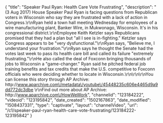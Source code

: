 {
    "title": "Speaker Paul Ryan: Health Care Vote Frustrating",
    "description": "(3 Aug 2017) House Speaker Paul Ryan is facing questions from Republican voters in Wisconsin who say they are frustrated with a lack of action in Congress.\r\nRyan held a town hall meeting Wednesday for employees of a wire manufacturing plant, Banker Wire, in Mukwonago, Wisconsin. It's in his congressional district.\r\nEmployee Keith Ketzler says Republicans promised that they had a plan but \"all I see is in-fighting.\" Ketzler says Congress appears to be \"very dysfunctional.\"\r\nRyan says, \"Believe me, I understand your frustration.\"\r\nRyan says he thought the Senate had the votes last week to pass its health care bill and called its failure \"extremely frustrating.\"\r\nHe also called the deal of Foxconn bringing thousands of jobs to Wisconsin a \"game-changer.\" Ryan said he pitched federal job training benefits and tax credits that make the U.S. competitive to Foxconn officials who were deciding whether to locate in Wisconsin.\r\n\r\n\r\nYou can license this story through AP Archive: http:\/\/www.aparchive.com\/metadata\/youtube\/45448235c606e4465d9a9dd772dc3dbe \r\nFind out more about AP Archive: http:\/\/www.aparchive.com\/HowWeWork",
    "channelid": "123184222",
    "videoid": "123195842",
    "date_created": "1502167863",
    "date_modified": "1508437331",
    "type": "captivate",
    "layout": "channelVideo",
    "url": "\/c1\/speaker-paul-ryan-health-care-vote-frustrating\/123184222-123195842"
}